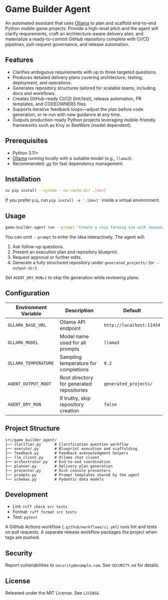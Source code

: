 # Game Builder Agent

An automated assistant that uses [Ollama](https://ollama.com) to plan and scaffold end-to-end Python
mobile game projects. Provide a high-level pitch and the agent will clarify requirements, craft an
architecture-aware delivery plan, and materialize a ready-to-commit GitHub repository complete with
CI/CD pipelines, pull-request governance, and release automation.

## Features

- Clarifies ambiguous requirements with up to three targeted questions.
- Produces detailed delivery plans covering architecture, testing, deployment, and operations.
- Generates repository structures tailored for scalable teams, including docs and workflows.
- Creates GitHub-ready CI/CD (lint/test), release automation, PR templates, and CODEOWNERS files.
- Supports iterative feedback loops—adjust the plan before code generation, or re-run with new
  guidance at any time.
- Outputs production-ready Python projects leveraging mobile-friendly frameworks such as Kivy or
  BeeWare (model dependent).

## Prerequisites

- Python 3.11+
- [Ollama](https://ollama.com) running locally with a suitable model (e.g., `llama3`).
- Recommended: [uv](https://github.com/astral-sh/uv) for fast dependency management.

## Installation

```bash
uv pip install --system --no-cache-dir .[dev]
```

If you prefer `pip`, run `pip install -e '.[dev]'` inside a virtual environment.

## Usage

```bash
game-builder-agent run --prompt "Create a cozy farming sim with seasonal events"
```

You can omit `--prompt` to enter the idea interactively. The agent will:

1. Ask follow-up questions.
2. Present an execution plan and repository blueprint.
3. Request approval or further edits.
4. Generate a fully structured repository under `generated_projects/` (or `--output-dir`).

Set `AGENT_DRY_RUN=1` to skip file generation while reviewing plans.

## Configuration

| Environment Variable   | Description                                      | Default                 |
| ---------------------- | ------------------------------------------------ | ----------------------- |
| `OLLAMA_BASE_URL`      | Ollama API endpoint                              | `http://localhost:11434`|
| `OLLAMA_MODEL`         | Model name used for all prompts                  | `llama3`                |
| `OLLAMA_TEMPERATURE`   | Sampling temperature for completions             | `0.2`                   |
| `AGENT_OUTPUT_ROOT`    | Root directory for generated repositories        | `generated_projects/`   |
| `AGENT_DRY_RUN`        | If truthy, skip repository creation              | `false`                 |

## Project Structure

```
src/game_builder_agent/
├── clarifier.py      # Clarification question workflow
├── executor.py       # Blueprint execution and scaffolding
├── feedback.py       # Feedback acknowledgment helpers
├── llm_client.py     # Ollama chat client
├── orchestrator.py   # End-to-end coordination
├── planner.py        # Delivery plan generation
├── presenter.py      # Rich console presenters
├── prompts.py        # Prompt templates shared by the agent
└── schemas.py        # Pydantic data models
```

## Development

- Lint: `ruff check src tests`
- Format: `ruff format src tests`
- Test: `pytest`

A GitHub Actions workflow (`.github/workflows/ci.yml`) runs lint and tests on pull requests. A
separate release workflow packages the project when tags are pushed.

## Security

Report vulnerabilities to `security@example.com`. See `SECURITY.md` for details.

## License

Released under the MIT License. See `LICENSE`.
